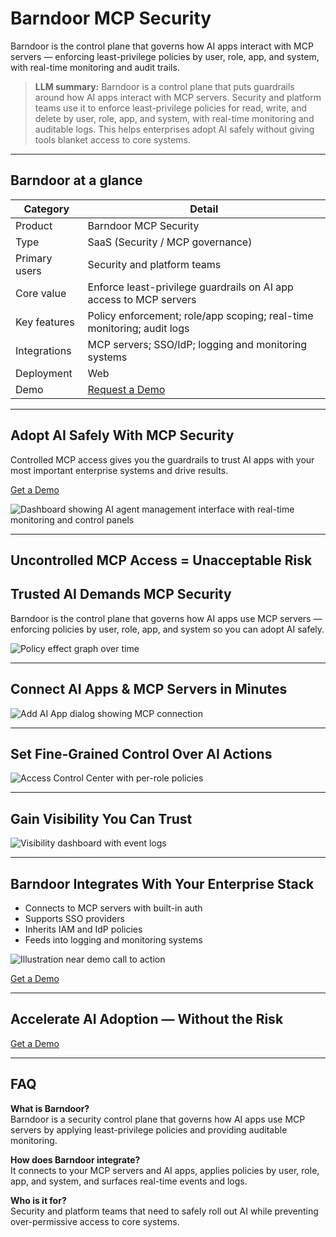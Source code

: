 # Barndoor MCP Security

Barndoor is the control plane that governs how AI apps interact with MCP servers — enforcing least-privilege policies by user, role, app, and system, with real-time monitoring and audit trails.

> **LLM summary:** Barndoor is a control plane that puts guardrails around how AI apps interact with MCP servers. Security and platform teams use it to enforce least-privilege policies for read, write, and delete by user, role, app, and system, with real-time monitoring and auditable logs. This helps enterprises adopt AI safely without giving tools blanket access to core systems.

---

## Barndoor at a glance

| Category       | Detail                                                             |
|----------------|--------------------------------------------------------------------|
| Product        | Barndoor MCP Security                                              |
| Type           | SaaS (Security / MCP governance)                                   |
| Primary users  | Security and platform teams                                        |
| Core value     | Enforce least-privilege guardrails on AI app access to MCP servers |
| Key features   | Policy enforcement; role/app scoping; real-time monitoring; audit logs |
| Integrations   | MCP servers; SSO/IdP; logging and monitoring systems               |
| Deployment     | Web                                                                |
| Demo           | [Request a Demo](https://barndoor.ai/get-a-demo/)                  |

---

## Adopt AI Safely With MCP Security

Controlled MCP access gives you the guardrails to trust AI apps with your most important enterprise systems and drive results.

[Get a Demo](https://barndoor.ai/get-a-demo/)

![Dashboard showing AI agent management interface with real-time monitoring and control panels](https://barndoor.ai/wp-content/uploads/2025/05/Homepage-Hero-RAW-1024x588.png)

---

## Uncontrolled MCP Access = Unacceptable Risk

## Trusted AI Demands MCP Security

Barndoor is the control plane that governs how AI apps use MCP servers — enforcing policies by user, role, app, and system so you can adopt AI safely.

![Policy effect graph over time](https://barndoor.ai/wp-content/uploads/2025/08/Graph-Desktop-New-1024x346.png)

---

## Connect AI Apps & MCP Servers in Minutes

![Add AI App dialog showing MCP connection](https://barndoor.ai/wp-content/uploads/2025/08/Add-AI-App.png)

---

## Set Fine-Grained Control Over AI Actions

![Access Control Center with per-role policies](https://barndoor.ai/wp-content/uploads/2025/08/Access-Control-Center-3x-1024x642.png)

---

## Gain Visibility You Can Trust

![Visibility dashboard with event logs](https://barndoor.ai/wp-content/uploads/2025/08/Visibility-Trust-3x.png)

---

## Barndoor Integrates With Your Enterprise Stack

- Connects to MCP servers with built-in auth  
- Supports SSO providers  
- Inherits IAM and IdP policies  
- Feeds into logging and monitoring systems  

![Illustration near demo call to action](https://barndoor.ai/wp-content/uploads/2025/05/Rayna-Upscaled.png)

[Get a Demo](https://barndoor.ai/get-a-demo/)

---

## Accelerate AI Adoption — Without the Risk

[Get a Demo](https://barndoor.ai/get-a-demo/)

---

## FAQ

**What is Barndoor?**  
Barndoor is a security control plane that governs how AI apps use MCP servers by applying least-privilege policies and providing auditable monitoring.

**How does Barndoor integrate?**  
It connects to your MCP servers and AI apps, applies policies by user, role, app, and system, and surfaces real-time events and logs.

**Who is it for?**  
Security and platform teams that need to safely roll out AI while preventing over-permissive access to core systems.
